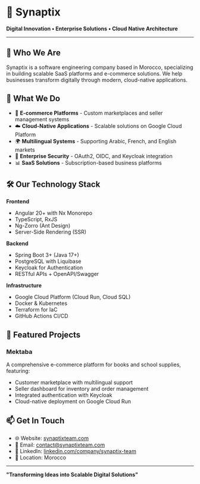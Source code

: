 # 🚀 Synaptix

**Digital Innovation • Enterprise Solutions • Cloud Native Architecture**

---

## 👋 Who We Are

Synaptix is a software engineering company based in Morocco, specializing in building scalable SaaS platforms and e-commerce solutions. We help businesses transform digitally through modern, cloud-native applications.

## 💼 What We Do

- 🛒 **E-commerce Platforms** - Custom marketplaces and seller management systems
- ☁️ **Cloud-Native Applications** - Scalable solutions on Google Cloud Platform
- 🌍 **Multilingual Systems** - Supporting Arabic, French, and English markets
- 🔐 **Enterprise Security** - OAuth2, OIDC, and Keycloak integration
- 📊 **SaaS Solutions** - Subscription-based business platforms

## 🛠️ Our Technology Stack

**Frontend**
- Angular 20+ with Nx Monorepo
- TypeScript, RxJS
- Ng-Zorro (Ant Design)
- Server-Side Rendering (SSR)

**Backend**
- Spring Boot 3+ (Java 17+)
- PostgreSQL with Liquibase
- Keycloak for Authentication
- RESTful APIs + OpenAPI/Swagger

**Infrastructure**
- Google Cloud Platform (Cloud Run, Cloud SQL)
- Docker & Kubernetes
- Terraform for IaC
- GitHub Actions CI/CD

## 🌟 Featured Projects

### Mektaba
A comprehensive e-commerce platform for books and school supplies, featuring:
- Customer marketplace with multilingual support
- Seller dashboard for inventory and order management
- Integrated authentication with Keycloak
- Cloud-native deployment on Google Cloud Run

## 📫 Get In Touch

- 🌐 Website: [synaptixteam.com](https://synaptixteam.com)
- 📧 Email: contact@synaptixteam.com
- 💼 LinkedIn: [linkedin.com/company/synaptix-team](https://linkedin.com/company/synaptixteam)
- 📍 Location: Morocco

---

**"Transforming Ideas into Scalable Digital Solutions"**
